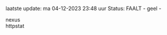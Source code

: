 laatste update: 
ma 04-12-2023 23:48   uur 
Status: FAALT - geel - 
<div class="service R">nexus</div><div class="service Y">httpstat</div>